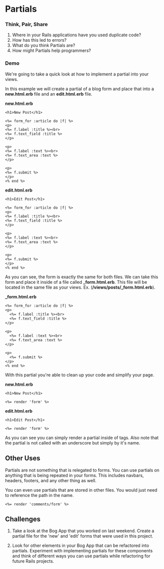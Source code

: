 # Partials


### Think, Pair, Share

1.  Where in your Rails applications have you used duplicate code?
2.  How has this led to errors?
3.  What do you think Partials are?
4.  How might Partials help programmers?

### Demo

We're going to take a quick look at how to implement a partial into your views.

In this example we will create a partial of a blog form and place that into a **new.html.erb** file and an **edit.html.erb** file.


**new.html.erb**
  ```
  <h1>New Post</h1>

<%= form_for :article do |f| %>
<p>
  <%= f.label :title %><br>
  <%= f.text_field :title %>
</p>

<p>
  <%= f.label :text %><br>
  <%= f.text_area :text %>
</p>

<p>
  <%= f.submit %>
</p>
<% end %>
  ```
**edit.html.erb**
  ```
  <h1>Edit Post</h1>

<%= form_for :article do |f| %>
<p>
  <%= f.label :title %><br>
  <%= f.text_field :title %>
</p>

<p>
  <%= f.label :text %><br>
  <%= f.text_area :text %>
</p>

<p>
  <%= f.submit %>
</p>
<% end %>
  ```

As you can see, the form is exactly the same for both files.  We can take this form and place it inside of a file called **_form.html.erb**.  This file will be located in the same file as your views. Ex. (**/views/posts/_form.html.erb**).

**_form.html.erb**
```
<%= form_for :article do |f| %>
<p>
  <%= f.label :title %><br>
  <%= f.text_field :title %>
</p>

<p>
  <%= f.label :text %><br>
  <%= f.text_area :text %>
</p>

<p>
  <%= f.submit %>
</p>
<% end %>
```
With this partial you're able to clean up your code and simplify your page.

**new.html.erb**
```
<h1>New Post</h1>

<%= render 'form' %>
```

**edit.html.erb**
```
<h1>Edit Post</h1>

<%= render 'form' %>
```

As you can see you can simply render a partial inside of <erb> tags.  Also note that the partial is not called with an underscore but simply by it's name.

## Other Uses

Partials are not something that is relegated to forms.  You can use partials on anything that is being repeated in your forms.  This includes navbars, headers, footers, and any other thing as well.

You can even use partials that are stored in other files.  You would just need to reference the path in the name.
```
<%= render 'comments/form' %>
```

## Challenges

1.  Take a look at the Bog App that you worked on last weekend.  Create a partial file for the 'new' and 'edit' forms that were used in this project.

2.  Look for other elements in your Bog App that can be refactored into partials.  Experiment with implementing partials for these components and think of different ways you can use partials while refactoring for future Rails projects.
